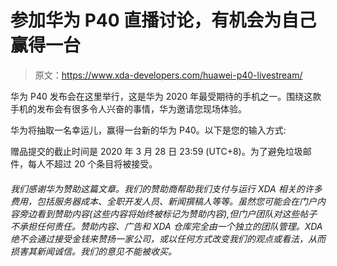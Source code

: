 # 参加华为 P40 直播讨论，有机会为自己赢得一台

> 原文：<https://www.xda-developers.com/huawei-p40-livestream/>

华为 P40 发布会在这里举行，这是华为 2020 年最受期待的手机之一。围绕这款手机的发布会有很多令人兴奋的事情，华为邀请您现场体验。

华为将抽取一名幸运儿，赢得一台新的华为 P40。以下是您的输入方式:

赠品提交的截止时间是 2020 年 3 月 28 日 23:59 (UTC+8)。为了避免垃圾邮件，每人不超过 20 个条目将被接受。

###### 我们感谢华为赞助这篇文章。我们的赞助商帮助我们支付与运行 XDA 相关的许多费用，包括服务器成本、全职开发人员、新闻撰稿人等等。虽然您可能会在门户内容旁边看到赞助内容(这些内容将始终被标记为赞助内容),但门户团队对这些帖子不承担任何责任。赞助内容、广告和 XDA 仓库完全由一个独立的团队管理。XDA 绝不会通过接受金钱来赞扬一家公司，或以任何方式改变我们的观点或看法，从而损害其新闻诚信。我们的意见不能被收买。